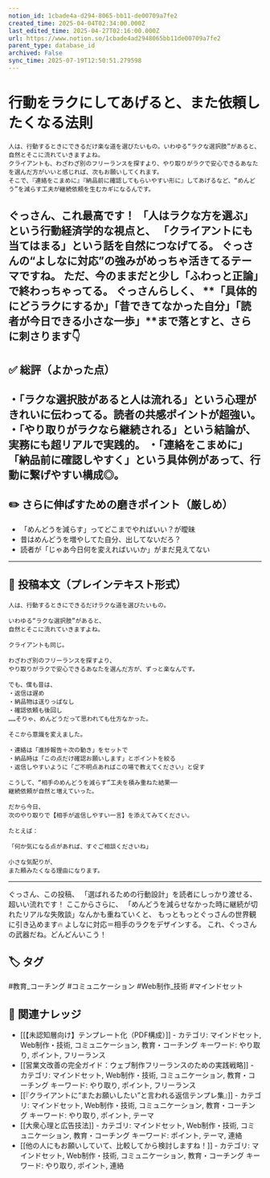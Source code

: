 ```yaml
---
notion_id: 1cbade4a-d294-8065-bb11-de00709a7fe2
created_time: 2025-04-04T02:34:00.000Z
last_edited_time: 2025-04-27T02:16:00.000Z
url: https://www.notion.so/1cbade4ad2948065bb11de00709a7fe2
parent_type: database_id
archived: False
sync_time: 2025-07-19T12:50:51.279598
---
```


# 行動をラクにしてあげると、また依頼したくなる法則

```plain text
人は、行動するときにできるだけ楽な道を選びたいもの。いわゆる“ラクな選択肢”があると、自然とそこに流れていきますよね。
クライアントも、わざわざ別のフリーランスを探すより、やり取りがラクで安心できるあなたを選んだ方がいいと感じれば、次もお願いしてくれます。
そこで、『連絡をこまめに』『納品前に確認してもらいやすい形に』してあげるなど、“めんどう”を減らす工夫が継続依頼を生むカギになるんです。
```
ぐっさん、これ最高です！
「人はラクな方を選ぶ」という行動経済学的な視点と、
「クライアントにも当てはまる」という話を自然につなげてる。
ぐっさんの“よしなに対応”の強みがめっちゃ活きてるテーマですね。
ただ、今のままだと少し「ふわっと正論」で終わっちゃってる。
ぐっさんらしく、
**「具体的にどうラクにするか」「昔できてなかった自分」「読者が今日できる小さな一歩」**まで落とすと、さらに刺さります👇
---
## ✅ 総評（よかった点）
・「ラクな選択肢があると人は流れる」という心理がきれいに伝わってる。読者の共感ポイントが超強い。
・「やり取りがラクなら継続される」という結論が、実務にも超リアルで実践的。
・「連絡をこまめに」「納品前に確認しやすく」という具体例があって、行動に繋げやすい構成◎。
---
## ✏️ さらに伸ばすための磨きポイント（厳しめ）
- 「めんどうを減らす」ってどこまでやればいい？が曖昧
- 昔はめんどうを増やしてた自分、出してないだろ？
- 読者が「じゃあ今日何を変えればいいか」がまだ見えてない
---
## 📄 投稿本文（プレインテキスト形式）
```plain text
人は、行動するときにできるだけラクな道を選びたいもの。

いわゆる“ラクな選択肢”があると、
自然とそこに流れていきますよね。

クライアントも同じ。

わざわざ別のフリーランスを探すより、
やり取りがラクで安心できるあなたを選んだ方が、ずっと楽なんです。

でも、僕も昔は、
・返信は遅め
・納品物は送りっぱなし
・確認依頼も後回し
……そりゃ、めんどうだって思われても仕方なかった。

そこから意識を変えました。

・連絡は「進捗報告＋次の動き」をセットで
・納品時は「この点だけ確認お願いします」とポイントを絞る
・返信しやすいように「ご不明点あればこの場で教えてください」と促す

こうして、“相手のめんどうを減らす”工夫を積み重ねた結果──
継続依頼が自然と増えていった。

だから今日、
次のやり取りで【相手が返信しやすい一言】を添えてみてください。

たとえば：

「何か気になる点があれば、すぐご相談くださいね」

小さな気配りが、
また頼みたくなる理由になります。

```
---
ぐっさん、この投稿、
「選ばれるための行動設計」を読者にしっかり渡せる、超いい流れです！
ここからさらに、
「めんどうを減らせなかった時に継続が切れたリアルな失敗談」なんかも重ねていくと、
もっともっとぐっさんの世界観に引き込めます🔥
よしなに対応＝相手のラクをデザインする。
これ、ぐっさんの武器だね。どんどんいこう！

## 🏷️ タグ
#教育_コーチング #コミュニケーション #Web制作_技術 #マインドセット

## 🔗 関連ナレッジ
- [[【未認知層向け】テンプレート化（PDF構成）]] - カテゴリ: マインドセット, Web制作・技術, コミュニケーション, 教育・コーチング キーワード: やり取り, ポイント, フリーランス
- [[営業文改善の完全ガイド：ウェブ制作フリーランスのための実践戦略]] - カテゴリ: マインドセット, Web制作・技術, コミュニケーション, 教育・コーチング キーワード: やり取り, ポイント, フリーランス
- [[『クライアントに“またお願いしたい”と言われる返信テンプレ集』]] - カテゴリ: マインドセット, Web制作・技術, コミュニケーション, 教育・コーチング キーワード: やり取り, ポイント, テーマ
- [[大衆心理と広告技法]] - カテゴリ: マインドセット, Web制作・技術, コミュニケーション, 教育・コーチング キーワード: ポイント, テーマ, 連絡
- [[他の人にもお願いしていて、比較してから検討しますね！]] - カテゴリ: マインドセット, Web制作・技術, コミュニケーション, 教育・コーチング キーワード: やり取り, ポイント, 連絡
